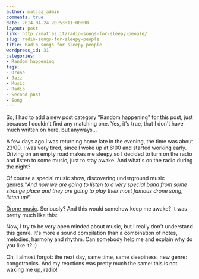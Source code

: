 ```yaml
---
author: matjaz_admin
comments: true
date: 2014-04-24 20:53:11+00:00
layout: post
link: http://matjaz.it/radio-songs-for-sleepy-people/
slug: radio-songs-for-sleepy-people
title: Radio songs for sleepy people
wordpress_id: 31
categories:
- Random happening
tags:
- Drone
- Jazz
- Music
- Radio
- Second post
- Song
---
```


So, I had to add a new post category "Random happening" for this post, just because I couldn't find any matching one. Yes, it's true, that I don't have much written on here, but anyways...

A few days ago I was returning home late in the evening, the time was about 23:00. I was very tired, since I woke up at 6:00 and started working early. Driving on an empty road makes me sleepy so I decided to turn on the radio and listen to some music, just to stay awake. And what's on the radio during the night?

Of course a special music show, discovering underground music genres:"_And now we are going to listen to a very special band from some strange place and they are going to play their most famous drone song, listen up!_"

[Drone music](http://en.wikipedia.org/wiki/Drone_music). Seriously? And this would somehow keep me awake? It was pretty much like this:



Now, I try to be very open minded about music, but I really don't understand this genre. It's more a sound compilation than a combination of notes, melodies, harmony and rhythm. Can somebody help me and explain why do you like it? :)

Oh, I almost forgot: the next day, same time, same sleepiness, new genre: congotronics. And my reactions was pretty much the same: this is not waking me up, radio!
